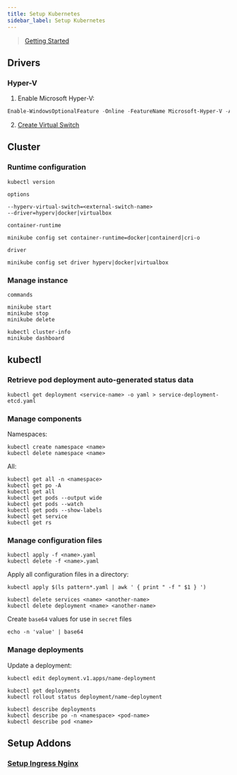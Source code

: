 ```yaml
---
title: Setup Kubernetes
sidebar_label: Setup Kubernetes
---
```


> [Getting Started](https://kubernetes.io/docs/setup)

## Drivers

### Hyper-V

1. Enable Microsoft Hyper-V:

```powershell
Enable-WindowsOptionalFeature -Online -FeatureName Microsoft-Hyper-V -All
```

2. [Create Virtual Switch](https://docs.microsoft.com/en-us/windows-server/virtualization/hyper-v/get-started/create-a-virtual-switch-for-hyper-v-virtual-machines)

## Cluster

### Runtime configuration

```terminal
kubectl version
```

`options`

```terminal
--hyperv-virtual-switch=<external-switch-name>
--driver=hyperv|docker|virtualbox
```

`container-runtime`

```terminal
minikube config set container-runtime=docker|containerd|cri-o
```

`driver`

```terminal
minikube config set driver hyperv|docker|virtualbox
```

### Manage instance

`commands`

```terminal
minikube start
minikube stop
minikube delete

kubectl cluster-info
minikube dashboard
```

## kubectl

### Retrieve pod deployment auto-generated status data

```terminal
kubectl get deployment <service-name> -o yaml > service-deployment-etcd.yaml
```

### Manage components

Namespaces:

```terminal
kubectl create namespace <name>
kubectl delete namespace <name>
```

All:

```terminal
kubectl get all -n <namespace>
kubectl get po -A
kubectl get all
kubectl get pods --output wide
kubectl get pods --watch
kubectl get pods --show-labels
kubectl get service
kubectl get rs
```

### Manage configuration files

```terminal
kubectl apply -f <name>.yaml
kubectl delete -f <name>.yaml
```

Apply all configuration files in a directory:

```terminal
kubectl apply $(ls pattern*.yaml | awk ' { print " -f " $1 } ')
```

```terminal
kubectl delete services <name> <another-name>
kubectl delete deployment <name> <another-name>
```

Create `base64` values for use in `secret` files

```terminal
echo -n 'value' | base64
```

### Manage deployments

Update a deployment:

```terminal
kubectl edit deployment.v1.apps/name-deployment
```

```terminal
kubectl get deployments
kubectl rollout status deployment/name-deployment

kubectl describe deployments
kubectl describe po -n <namespace> <pod-name>
kubectl describe pod <name>
```

## Setup Addons

### [Setup Ingress Nginx](./setup-ingress-nginx.md)
